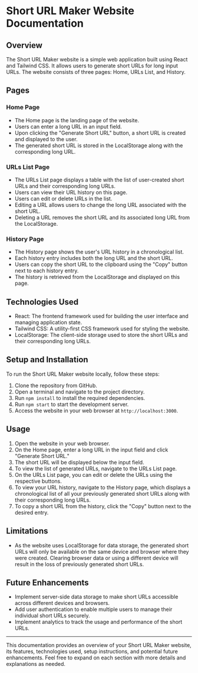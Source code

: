 # Short URL Maker Website Documentation

## Overview

The Short URL Maker website is a simple web application built using React and Tailwind CSS. It allows users to generate short URLs for long input URLs. The website consists of three pages: Home, URLs List, and History.

## Pages

### Home Page

- The Home page is the landing page of the website.
- Users can enter a long URL in an input field.
- Upon clicking the "Generate Short URL" button, a short URL is created and displayed to the user.
- The generated short URL is stored in the LocalStorage along with the corresponding long URL.

### URLs List Page

- The URLs List page displays a table with the list of user-created short URLs and their corresponding long URLs.
- Users can view their URL history on this page.
- Users can edit or delete URLs in the list.
- Editing a URL allows users to change the long URL associated with the short URL.
- Deleting a URL removes the short URL and its associated long URL from the LocalStorage.

### History Page

- The History page shows the user's URL history in a chronological list.
- Each history entry includes both the long URL and the short URL.
- Users can copy the short URL to the clipboard using the "Copy" button next to each history entry.
- The history is retrieved from the LocalStorage and displayed on this page.

## Technologies Used

- React: The frontend framework used for building the user interface and managing application state.
- Tailwind CSS: A utility-first CSS framework used for styling the website.
- LocalStorage: The client-side storage used to store the short URLs and their corresponding long URLs.

## Setup and Installation

To run the Short URL Maker website locally, follow these steps:

1. Clone the repository from GitHub.
2. Open a terminal and navigate to the project directory.
3. Run `npm install` to install the required dependencies.
4. Run `npm start` to start the development server.
5. Access the website in your web browser at `http://localhost:3000`.

## Usage

1. Open the website in your web browser.
2. On the Home page, enter a long URL in the input field and click "Generate Short URL."
3. The short URL will be displayed below the input field.
4. To view the list of generated URLs, navigate to the URLs List page.
5. On the URLs List page, you can edit or delete the URLs using the respective buttons.
6. To view your URL history, navigate to the History page, which displays a chronological list of all your previously generated short URLs along with their corresponding long URLs.
7. To copy a short URL from the history, click the "Copy" button next to the desired entry.

## Limitations

- As the website uses LocalStorage for data storage, the generated short URLs will only be available on the same device and browser where they were created. Clearing browser data or using a different device will result in the loss of previously generated short URLs.

## Future Enhancements

- Implement server-side data storage to make short URLs accessible across different devices and browsers.
- Add user authentication to enable multiple users to manage their individual short URLs securely.
- Implement analytics to track the usage and performance of the short URLs.

---

This documentation provides an overview of your Short URL Maker website, its features, technologies used, setup instructions, and potential future enhancements. Feel free to expand on each section with more details and explanations as needed.
